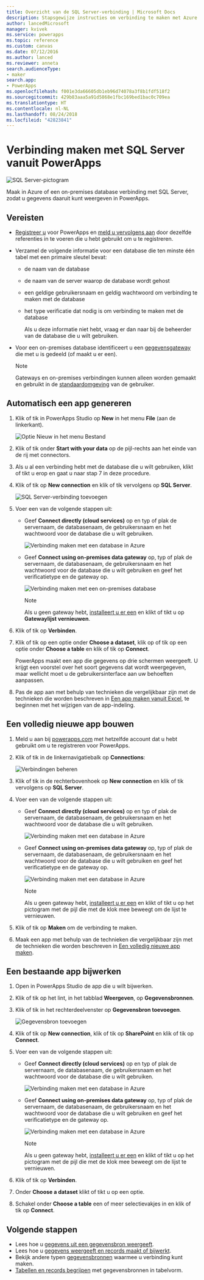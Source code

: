 ```yaml
---
title: Overzicht van de SQL Server-verbinding | Microsoft Docs
description: Stapsgewijze instructies om verbinding te maken met Azure SQL of een on-premises SQL Server-database
author: lancedMicrosoft
manager: kvivek
ms.service: powerapps
ms.topic: reference
ms.custom: canvas
ms.date: 07/12/2016
ms.author: lanced
ms.reviewer: anneta
search.audienceType:
- maker
search.app:
- PowerApps
ms.openlocfilehash: f001e3da66605db1eb96d74078a3f8b1fdf518f2
ms.sourcegitcommit: 429b83aaa5a91d5868e1fbc169bed1bac0c709ea
ms.translationtype: HT
ms.contentlocale: nl-NL
ms.lasthandoff: 08/24/2018
ms.locfileid: "42823841"
---
```

# <a name="connect-to-sql-server-from-powerapps"></a>Verbinding maken met SQL Server vanuit PowerApps
![SQL Server-pictogram](./media/connection-azure-sqldatabase/sqlicon.png)

Maak in Azure of een on-premises database verbinding met SQL Server, zodat u gegevens daaruit kunt weergeven in PowerApps.

## <a name="prerequisites"></a>Vereisten

* [Registreer u](../../signup-for-powerapps.md) voor PowerApps en [meld u vervolgens aan](http://web.powerapps.com?utm_source=padocs&utm_medium=linkinadoc&utm_campaign=referralsfromdoc) door dezelfde referenties in te voeren die u hebt gebruikt om u te registreren.
* Verzamel de volgende informatie voor een database die ten minste één tabel met een primaire sleutel bevat:
  
  * de naam van de database
  * de naam van de server waarop de database wordt gehost
  * een geldige gebruikersnaam en geldig wachtwoord om verbinding te maken met de database
  * het type verificatie dat nodig is om verbinding te maken met de database
    
    Als u deze informatie niet hebt, vraag er dan naar bij de beheerder van de database die u wilt gebruiken.
* Voor een on-premises database identificeert u een [gegevensgateway](../gateway-management.md) die met u is gedeeld (of maakt u er een).
  
    > [!NOTE]
  > Gateways en on-premises verbindingen kunnen alleen worden gemaakt en gebruikt in de [standaardomgeving](../working-with-environments.md) van de gebruiker.

## <a name="generate-an-app-automatically"></a>Automatisch een app genereren
1. Klik of tik in PowerApps Studio op **New** in het menu **File** (aan de linkerkant).
   
    ![Optie Nieuw in het menu Bestand](./media/connection-azure-sqldatabase/file-new.png)
2. Klik of tik onder **Start with your data** op de pijl-rechts aan het einde van de rij met connectors.
3. Als u al een verbinding hebt met de database die u wilt gebruiken, klikt of tikt u erop en gaat u naar stap 7 in deze procedure.
4. Klik of tik op **New connection** en klik of tik vervolgens op **SQL Server**.
   
    ![SQL Server-verbinding toevoegen](./media/connection-azure-sqldatabase/add-sql-connection.png)
5. Voer een van de volgende stappen uit:
   
   * Geef **Connect directly (cloud services)** op en typ of plak de servernaam, de databasenaam, de gebruikersnaam en het wachtwoord voor de database die u wilt gebruiken.
     
       ![Verbinding maken met een database in Azure](./media/connection-azure-sqldatabase/connect-azure.png)
   * Geef **Connect using on-premises data gateway** op, typ of plak de servernaam, de databasenaam, de gebruikersnaam en het wachtwoord voor de database die u wilt gebruiken en geef het verificatietype en de gateway op.
     
       ![Verbinding maken met een on-premises database](./media/connection-azure-sqldatabase/connect-onprem.png)
     
       > [!NOTE]
     > Als u geen gateway hebt, [installeert u er een](../gateway-reference.md) en klikt of tikt u op **Gatewaylijst vernieuwen**.
6. Klik of tik op **Verbinden**.
7. Klik of tik op een optie onder **Choose a dataset**, klik op of tik op een optie onder **Choose a table** en klik of tik op **Connect**.
   
    PowerApps maakt een app die gegevens op drie schermen weergeeft. U krijgt een voorstel over het soort gegevens dat wordt weergegeven, maar wellicht moet u de gebruikersinterface aan uw behoeften aanpassen.
8. Pas de app aan met behulp van technieken die vergelijkbaar zijn met de technieken die worden beschreven in [Een app maken vanuit Excel](../get-started-create-from-data.md), te beginnen met het wijzigen van de app-indeling.

## <a name="build-an-app-from-scratch"></a>Een volledig nieuwe app bouwen
1. Meld u aan bij [powerapps.com](https://web.powerapps.com?utm_source=padocs&utm_medium=linkinadoc&utm_campaign=referralsfromdoc) met hetzelfde account dat u hebt gebruikt om u te registreren voor PowerApps.
2. Klik of tik in de linkernavigatiebalk op **Connections**:  
   
    ![Verbindingen beheren](./media/connection-azure-sqldatabase/manage-connections.png)
3. Klik of tik in de rechterbovenhoek op **New connection** en klik of tik vervolgens op **SQL Server**.
4. Voer een van de volgende stappen uit:
   
   * Geef **Connect directly (cloud services)** op en typ of plak de servernaam, de databasenaam, de gebruikersnaam en het wachtwoord voor de database die u wilt gebruiken.
     
       ![Verbinding maken met een database in Azure](./media/connection-azure-sqldatabase/connect-azure-portal.png)
   * Geef **Connect using on-premises data gateway** op, typ of plak de servernaam, de databasenaam, de gebruikersnaam en het wachtwoord voor de database die u wilt gebruiken en geef het verificatietype en de gateway op.
     
       ![Verbinding maken met een database in Azure](./media/connection-azure-sqldatabase/connect-onprem-portal.png)
     
       > [!NOTE]
     > Als u geen gateway hebt, [installeert u er een](../gateway-reference.md) en klikt of tikt u op het pictogram met de pijl die met de klok mee beweegt om de lijst te vernieuwen.
5. Klik of tik op **Maken** om de verbinding te maken.
6. Maak een app met behulp van de technieken die vergelijkbaar zijn met de technieken die worden beschreven in [Een volledig nieuwe app maken](../get-started-create-from-blank.md).

## <a name="update-an-existing-app"></a>Een bestaande app bijwerken
1. Open in PowerApps Studio de app die u wilt bijwerken.
2. Klik of tik op het lint, in het tabblad **Weergeven**, op **Gegevensbronnen**.
3. Klik of tik in het rechterdeelvenster op **Gegevensbron toevoegen**.
   
    ![Gegevensbron toevoegen](./media/connection-azure-sqldatabase/add-data-source.png)
4. Klik of tik op **New connection**, klik of tik op **SharePoint** en klik of tik op **Connect**.
5. Voer een van de volgende stappen uit:
   
   * Geef **Connect directly (cloud services)** op en typ of plak de servernaam, de databasenaam, de gebruikersnaam en het wachtwoord voor de database die u wilt gebruiken.
     
       ![Verbinding maken met een database in Azure](./media/connection-azure-sqldatabase/connect-azure-fromblank.png)
   * Geef **Connect using on-premises data gateway** op, typ of plak de servernaam, de databasenaam, de gebruikersnaam en het wachtwoord voor de database die u wilt gebruiken en geef het verificatietype en de gateway op.
     
       ![Verbinding maken met een database in Azure](./media/connection-azure-sqldatabase/connect-onprem-fromblank.png)
     
       > [!NOTE]
     > Als u geen gateway hebt, [installeert u er een](../gateway-reference.md) en klikt of tikt u op het pictogram met de pijl die met de klok mee beweegt om de lijst te vernieuwen.
6. Klik of tik op **Verbinden**.
7. Onder **Choose a dataset** klikt of tikt u op een optie.
8. Schakel onder **Choose a table** een of meer selectievakjes in en klik of tik op **Connect**.

## <a name="next-steps"></a>Volgende stappen
* Lees hoe u [gegevens uit een gegevensbron weergeeft](../add-gallery.md).
* Lees hoe u [gegevens weergeeft en records maakt of bijwerkt](../add-form.md).
* Bekijk andere typen [gegevensbronnen](../connections-list.md) waarmee u verbinding kunt maken.  
* [Tabellen en records begrijpen](../working-with-tables.md) met gegevensbronnen in tabelvorm.

<!--NotAvailableYet
## View the available functions ##
This connection includes the following functions:

| Function Name |  Description |
| --- | --- |
|[GetItems](connection-azure-sqldatabase.md#getitems) | Retrieves rows from a SQL table |
|[PostItem](connection-azure-sqldatabase.md#postitem) | Inserts a new row into a SQL table |
|[GetItem](connection-azure-sqldatabase.md#getitem) | Retrieves a single row from a SQL table |
|[DeleteItem](connection-azure-sqldatabase.md#deleteitem) | Deletes a row from a SQL table |
|[PatchItem](connection-azure-sqldatabase.md#patchitem) | Updates an existing row in a SQL table |
|[GetTables](connection-azure-sqldatabase.md#gettables) | Retrieves tables from a SQL database |

### GetItems
Get rows: Retrieves rows from a SQL table

#### Input properties

| Name| Data Type|Required|Description|
| ---|---|---|---|
|table|string|yes|Name of SQL table|
|$skip|integer|no|Number of entries to skip (default = 0)|
|$top|integer|no|Maximum number of entries to retrieve (default = 256)|
|$filter|string|no|An ODATA filter query to restrict the number of entries|
|$orderby|string|no|An ODATA orderBy query for specifying the order of entries|

### PostItem
Insert row: Inserts a new row into a SQL table

#### Input properties

| Name| Data Type|Required|Description|
| ---|---|---|---|
|table|string|yes|Name of SQL table|
|item| |yes|Row to insert into the specified table in SQL|

#### Output properties

| Property Name | Data Type | Required | Description |
|---|---|---|---|
|value|array|No | |


### GetItem
Get row: Retrieves a single row from a SQL table

#### Input properties

| Name| Data Type|Required|Description|
| ---|---|---|---|
|table|string|yes|Name of SQL table|
|id|string|yes|Unique identifier of the row to retrieve|

#### Output properties

| Property Name | Data Type | Required | Description |
|---|---|---|---|
|ItemInternalId|string|No | |


### DeleteItem
Delete row: Deletes a row from a SQL table

#### Input properties

| Name| Data Type|Required|Description|
| ---|---|---|---|
|table|string|yes|Name of SQL table|
|id|string|yes|Unique identifier of the row to delete|

#### Output properties
None.

### PatchItem
Update row: Updates an existing row in a SQL table

#### Input properties

| Name| Data Type|Required|Description|
| ---|---|---|---|
|table|string|yes|Name of SQL table|
|id|string|yes|Unique identifier of the row to update|
|item| |yes|Row with updated values|

#### Output properties

| Property Name | Data Type | Required | Description |
|---|---|---|---|
|ItemInternalId|string|No | &nbsp; |


### GetTables
Get tables: Retrieves tables from a SQL database

#### Input properties
None.

#### Output properties

| Property Name | Data Type | Required | Description |
|---|---|---|---|
|value|array|No | Can output the Name and DisplayName properties |

### ExecuteProcedure
Execute stored procedure: Executes a stored procedure in SQL

#### Input properties

| Name| Data Type|Required|Description|
| ---|---|---|---|
|procedure|string|yes|Procedure name|
|parameters| |yes|Input parameters|

#### Output properties
Result of the stored procedure execution.

| Property Name | Data Type | Required | Description |
|---|---|---|---|
|OutputParameters|object|No | Output parameter values |
|ReturnCode|integer|No | Return code of a procedure |
|ResultSets|object|No | Result sets|

-->
